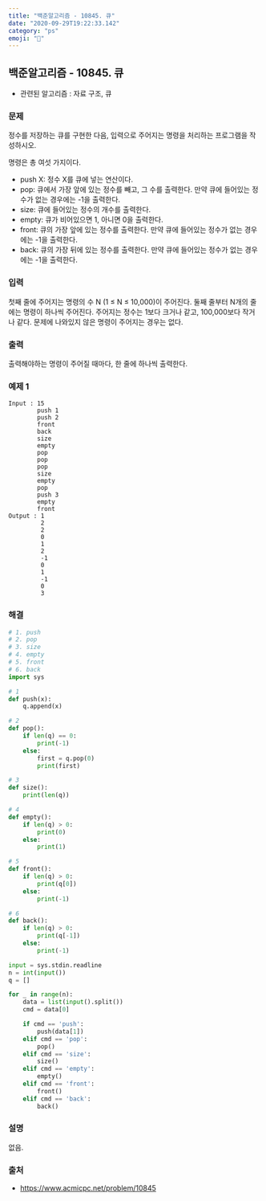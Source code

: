 ```yaml
---
title: "백준알고리즘 - 10845. 큐"
date: "2020-09-29T19:22:33.142"
category: "ps"
emoji: "🌄"
---
```


## 백준알고리즘 - 10845. 큐

- 관련된 알고리즘 : 자료 구조, 큐

### 문제

정수를 저장하는 큐를 구현한 다음, 입력으로 주어지는 명령을 처리하는 프로그램을 작성하시오.

명령은 총 여섯 가지이다.

- push X: 정수 X를 큐에 넣는 연산이다.
- pop: 큐에서 가장 앞에 있는 정수를 빼고, 그 수를 출력한다. 만약 큐에 들어있는 정수가 없는 경우에는 -1을 출력한다.
- size: 큐에 들어있는 정수의 개수를 출력한다.
- empty: 큐가 비어있으면 1, 아니면 0을 출력한다.
- front: 큐의 가장 앞에 있는 정수를 출력한다. 만약 큐에 들어있는 정수가 없는 경우에는 -1을 출력한다.
- back: 큐의 가장 뒤에 있는 정수를 출력한다. 만약 큐에 들어있는 정수가 없는 경우에는 -1을 출력한다.

### 입력

첫째 줄에 주어지는 명령의 수 N (1 ≤ N ≤ 10,000)이 주어진다. 둘째 줄부터 N개의 줄에는 명령이 하나씩 주어진다. 주어지는 정수는 1보다 크거나 같고, 100,000보다 작거나 같다. 문제에 나와있지 않은 명령이 주어지는 경우는 없다.

### 출력

출력해야하는 명령이 주어질 때마다, 한 줄에 하나씩 출력한다.

### 예제 1

```
Input : 15
        push 1
        push 2
        front
        back
        size
        empty
        pop
        pop
        pop
        size
        empty
        pop
        push 3
        empty
        front
Output : 1
         2
         2
         0
         1
         2
         -1
         0
         1
         -1
         0
         3
```

### 해결

```python
# 1. push
# 2. pop
# 3. size
# 4. empty
# 5. front
# 6. back
import sys

# 1
def push(x):
    q.append(x)

# 2
def pop():
    if len(q) == 0:
        print(-1)
    else:
        first = q.pop(0)
        print(first)

# 3
def size():
    print(len(q))

# 4
def empty():
    if len(q) > 0:
        print(0)
    else:
        print(1)

# 5
def front():
    if len(q) > 0:
        print(q[0])
    else:
        print(-1)

# 6
def back():
    if len(q) > 0:
        print(q[-1])
    else:
        print(-1)

input = sys.stdin.readline
n = int(input())
q = []

for _ in range(n):
    data = list(input().split())
    cmd = data[0]

    if cmd == 'push':
        push(data[1])
    elif cmd == 'pop':
        pop()
    elif cmd == 'size':
        size()
    elif cmd == 'empty':
        empty()
    elif cmd == 'front':
        front()
    elif cmd == 'back':
        back()

```

### 설명

없음.

### 출처

- https://www.acmicpc.net/problem/10845
